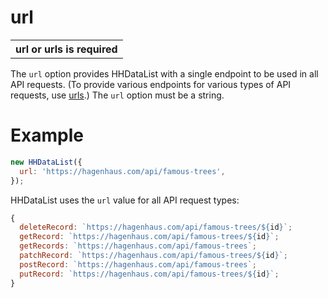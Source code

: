 # url

<table class="options-table"><tr><th>url or urls is required</th></tr></table>

The `url` option provides HHDataList with a single endpoint to be used in all API requests. (To provide various endpoints for various types of API requests, use [urls](/en/hhdatalist/v0.0.2/options/urls/).) The `url` option must be a string.

# Example

``` js nonum
new HHDataList({
  url: 'https://hagenhaus.com/api/famous-trees',
});
```

HHDataList uses the `url` value for all API request types:

``` js nonum
{
  deleteRecord: `https://hagenhaus.com/api/famous-trees/${id}`;
  getRecord: `https://hagenhaus.com/api/famous-trees/${id}`;
  getRecords: `https://hagenhaus.com/api/famous-trees`;
  patchRecord: `https://hagenhaus.com/api/famous-trees/${id}`;
  postRecord: `https://hagenhaus.com/api/famous-trees`;
  putRecord: `https://hagenhaus.com/api/famous-trees/${id}`;
}
```
